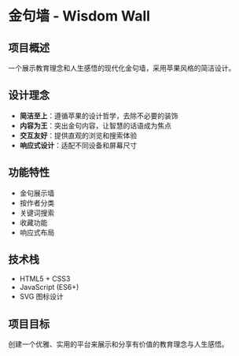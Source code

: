 # 金句墙 - Wisdom Wall

## 项目概述
一个展示教育理念和人生感悟的现代化金句墙，采用苹果风格的简洁设计。

## 设计理念
- **简洁至上**：遵循苹果的设计哲学，去除不必要的装饰
- **内容为王**：突出金句内容，让智慧的话语成为焦点
- **交互友好**：提供直观的浏览和搜索体验
- **响应式设计**：适配不同设备和屏幕尺寸

## 功能特性
- 金句展示墙    
- 按作者分类
- 关键词搜索
- 收藏功能
- 响应式布局

## 技术栈
- HTML5 + CSS3
- JavaScript (ES6+)
- SVG 图标设计

## 项目目标
创建一个优雅、实用的平台来展示和分享有价值的教育理念与人生感悟。 